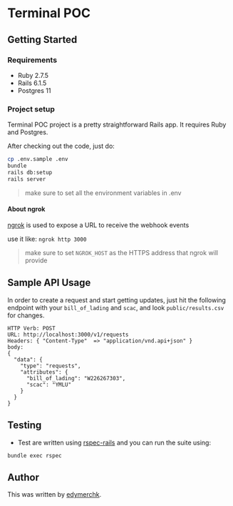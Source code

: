 # Terminal POC

## Getting Started

### Requirements

- Ruby 2.7.5
- Rails 6.1.5
- Postgres 11

### Project setup

Terminal POC project is a pretty straightforward Rails app.  It requires Ruby and Postgres.

After checking out the code, just do:

```bash
cp .env.sample .env
bundle
rails db:setup
rails server
```

>make sure to set all the environment variables in .env


#### About ngrok

[ngrok](https://ngrok.com/) is used to expose a URL to receive the webhook events

use it like: `ngrok http 3000`

>make sure to set `NGROK_HOST` as the HTTPS address that ngrok will provide

## Sample API Usage

In order to create a request and start getting updates, just hit the following endpoint with your `bill_of_lading` and `scac`, and look `public/results.csv` for changes.

```
HTTP Verb: POST
URL: http://localhost:3000/v1/requests
Headers: { "Content-Type"  => "application/vnd.api+json" }
body:
{
  "data": {
    "type": "requests",
    "attributes": {
      "bill_of_lading": "W226267303",
      "scac": "YMLU"
    }
  }
}
```


## Testing

* Test are written using [rspec-rails](https://github.com/rspec/rspec-rails) and you can run the suite using:

```
bundle exec rspec
```

## Author
This was written by [edymerchk](https://github.com/edymerchk).
